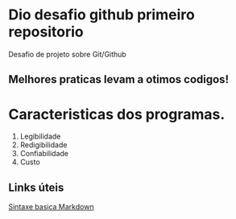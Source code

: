 # Dio desafio github primeiro repositorio
Desafio de projeto sobre Git/Github

## Melhores praticas levam a otimos codigos!<br>
# Caracteristicas dos programas.<br>
<ol>
  <li>Legibilidade</li>
  <li>Redigibilidade</li>
  <li>Confiabilidade</li>
  <li>Custo</li>
</ol>

## Links úteis<br>
[Sintaxe basica Markdown](https://www.markdownguide.org/basic-syntax/)
